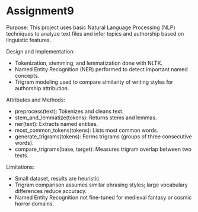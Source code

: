 # Assignment9
Purpose:
This project uses basic Natural Language Processing (NLP) techniques to analyze text files and infer topics and authorship based on linguistic features.

Design and Implementation:
- Tokenization, stemming, and lemmatization done with NLTK.
- Named Entity Recognition (NER) performed to detect important named concepts.
- Trigram modeling used to compare similarity of writing styles for authorship attribution.

Attributes and Methods:
- preprocess(text): Tokenizes and cleans text.
- stem_and_lemmatize(tokens): Returns stems and lemmas.
- ner(text): Extracts named entities.
- most_common_tokens(tokens): Lists most common words.
- generate_trigrams(tokens): Forms trigrams (groups of three consecutive words).
- compare_trigrams(base, target): Measures trigram overlap between two texts.

Limitations:
- Small dataset, results are heuristic.
- Trigram comparison assumes similar phrasing styles; large vocabulary differences reduce accuracy.
- Named Entity Recognition not fine-tuned for medieval fantasy or cosmic horror domains.
